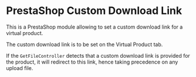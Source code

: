 # PrestaShop Custom Download Link

This is a PrestaShop module allowing to set a custom download link for a virtual product.

The custom download link is to be set on the Virtual Product tab.

If the `GetFileController` detects that a custom download link is provided for the product, it will redirect to this link, hence taking precedence on any upload file.

